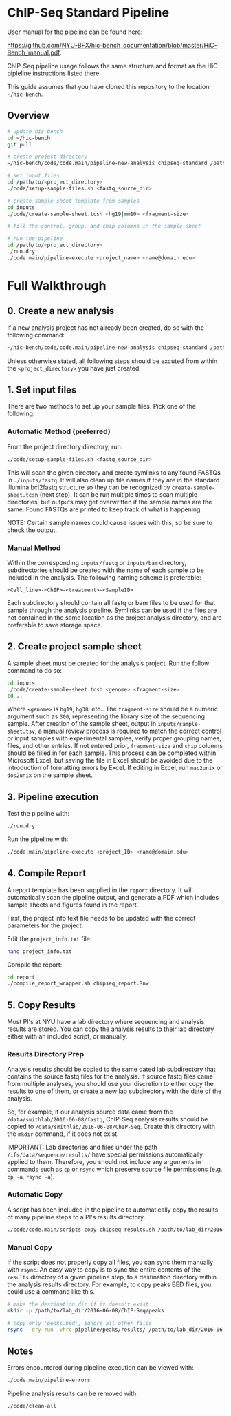 # ChIP-Seq Standard Pipeline

User manual for the pipeline can be found here:

https://github.com/NYU-BFX/hic-bench_documentation/blob/master/HiC-Bench_manual.pdf.

ChIP-Seq pipeline usage follows the same structure and format as the HiC pipleline instructions listed there.

This guide assumes that you have cloned this repository to the location `~/hic-bench`. 

## Overview

```bash
# update hic-bench
cd ~/hic-bench
git pull

# create project directory
~/hic-bench/code/code.main/pipeline-new-analysis chipseq-standard /path/to/<project_directory>

# set input files
cd /path/to/<project_directory>
./code/setup-sample-files.sh <fastq_source_dir>

# create sample sheet template from samples
cd inputs
./code/create-sample-sheet.tcsh <hg19|mm10> <fragment-size>

# fill the control, group, and chip columns in the sample sheet

# run the pipeline
cd /path/to/<project_directory>
./run.dry
./code.main/pipeline-execute <project_name> <name@domain.edu>

```


# Full Walkthrough
## 0. Create a new analysis

If a new analysis project has not already been created, do so with the following command:

```bash
~/hic-bench/code/code.main/pipeline-new-analysis chipseq-standard /path/to/<project_directory>
```

Unless otherwise stated, all following steps should be excuted from within the `<project_directory>` you have just created. 

## 1. Set input files

There are two methods to set up your sample files. Pick one of the following:

### Automatic Method (preferred)

From the project directory directory, run:
```bash
./code/setup-sample-files.sh <fastq_source_dir>
```
This will scan the given directory and create symlinks to any found FASTQs in `./inputs/fastq`. It will also clean up file names if they are in the standard Illumina bcl2fastq structure so they can be recognized by `create-sample-sheet.tcsh` (next step). It can be run multiple times to scan multiple directories, but outputs may get overwritten if the sample names are the same. Found FASTQs are printed to keep track of what is happening.

NOTE: Certain sample names could cause issues with this, so be sure to check the output. 

### Manual Method 

Within the corresponding `inputs/fastq` or `inputs/bam` directory, subdirectories should be created with the name of each sample to be included in the analysis. The following naming scheme is preferable:

`<Cell_line>-<ChIP>-<treatment>-<SampleID>`

Each subdirectory should contain all fastq or bam files to be used for that sample through the analysis pipeline. Symlinks can be used if the files are not contained in the same location as the project analysis directory, and are preferable to save storage space. 


## 2. Create project sample sheet

A sample sheet must be created for the analysis project. Run the follow command to do so:

```bash
cd inputs
./code/create-sample-sheet.tcsh <genome> <fragment-size>
cd ..
```

Where `<genome>` is `hg19`, `hg38`, etc.. 
The `fragment-size` should be a numeric argument such as `300`, representing the library size of the sequencing sample. 
After creation of the sample sheet, output in `inputs/sample-sheet.tsv`, a manual review process is required to match the correct control or input samples with experimental samples, verify proper grouping names, files, and other entries. 
If not entered prior, `fragment-size` and `chip` columns should be filled in for each sample. 
This process can be completed within Microsoft Excel, but saving the file in Excel should be avoided due to the introduction of formatting errors by Excel. 
If editing in Excel, run `mac2unix` or `dos2unix` on the sample sheet.


## 3. Pipeline execution

Test the pipeline with:

```bash
./run.dry
```

Run the pipeline with:

```bash
./code.main/pipeline-execute <project_ID> <name@domain.edu>
```

## 4. Compile Report

A report template has been supplied in the `report` directory. It will automatically scan the pipeline output, and generate a PDF which includes sample sheets and figures found in the report. 

First, the project info text file needs to be updated with the correct parameters for the project. 

Edit the `project_info.txt` file:
```bash
nano project_info.txt
```

Compile the report:
```bash
cd report
./compile_report_wrapper.sh chipseq_report.Rnw
```

## 5. Copy Results

Most PI's at NYU have a lab directory where sequencing and analysis results are stored. You can copy the analysis results to their lab directory either with an included script, or manually. 

### Results Directory Prep

Analysis results should be copied to the same dated lab subdirectory that contains the source fastq files for the analysis. If source fastq files came from multiple analyses, you should use your discretion to either copy the results to one of them, or create a new lab subdirectory with the date of the analysis. 

So, for example, if our analysis source data came from the `/data/smithlab/2016-06-08/fastq`, ChIP-Seq analysis results should be copied to `/data/smithlab/2016-06-08/ChIP-Seq`. Create this directory with the `mkdir` command, if it does not exist. 

IMPORTANT: Lab directories and files under the path `/ifs/data/sequence/results/` have special permissions automatically applied to them. Therefore, you should not include any arguments in commands such as `cp` or `rsync` which preserve source file permissions (e.g. `cp -a`, `rsync -a`). 

### Automatic Copy

A script has been included in the pipeline to automatically copy the results of many pipeline steps to a PI's results directory.

```bash
./code/code.main/scripts-copy-chipseq-results.sh /path/to/lab_dir/2016-06-08/ChIP-Seq <project_directory>
```
### Manual Copy

If the script does not properly copy all files, you can sync them manually with `rsync`. An easy way to copy is to sync the entire contents of the `results` directory of a given pipeline step, to a destination directory within the analysis results directory. For example, to copy peaks BED files, you could use a command like this.

```bash
# make the destination dir if it doesn't exist
mkdir -p /path/to/lab_dir/2016-06-08/ChIP-Seq/peaks

# copy only 'peaks.bed', ignore all other files
rsync --dry-run -vhrc pipeline/peaks/results/ /path/to/lab_dir/2016-06-08/ChIP-Seq/peaks/ --include="*/" --include="peaks.bed" --exclude="*"
```

## Notes

Errors encountered during pipeline execution can be viewed with:

```bash
./code.main/pipeline-errors
```

Pipeline analysis results can be removed with:

```bash
./code/clean-all
```

